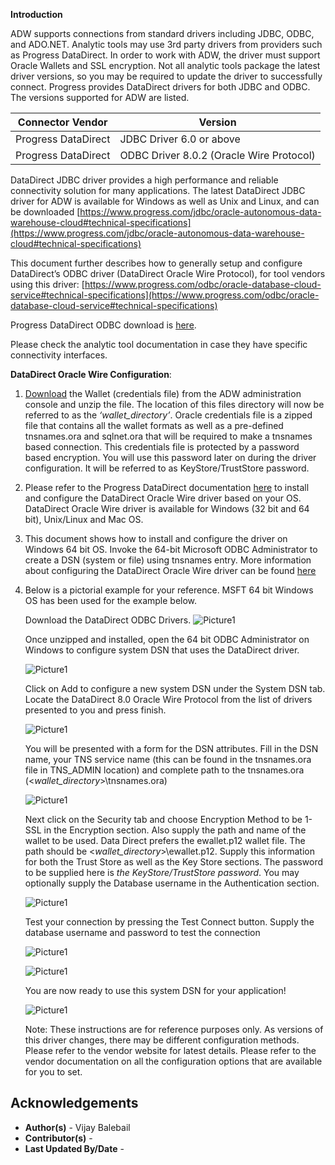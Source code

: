 **Introduction**

ADW supports connections from standard drivers including JDBC, ODBC, and ADO.NET. Analytic tools may use 3rd party drivers from providers such as Progress DataDirect. In order to work with ADW, the driver must support Oracle Wallets and SSL encryption. Not all analytic tools package the latest driver versions, so you may be required to update the driver to successfully connect. Progress provides DataDirect drivers for both JDBC and ODBC. The versions supported for ADW are listed.

| **Connector Vendor** | **Version**                               |
| -------------------- | ----------------------------------------- |
| Progress DataDirect  | JDBC Driver 6.0 or above                  |
| Progress DataDirect  | ODBC Driver 8.0.2 (Oracle Wire  Protocol) |

DataDirect JDBC driver provides a high performance and reliable connectivity solution for many applications. The latest DataDirect JDBC driver for ADW is available for Windows as well as Unix and Linux, and can be downloaded [https://www.progress.com/jdbc/oracle-autonomous-data-warehouse-cloud#technical-specifications](https://www.progress.com/jdbc/oracle-autonomous-data-warehouse-cloud#technical-specifications)

This document further describes how to generally setup and configure DataDirect’s ODBC driver (DataDirect Oracle Wire Protocol), for tool vendors using this driver: [https://www.progress.com/odbc/oracle-database-cloud-service#technical-specifications](https://www.progress.com/odbc/oracle-database-cloud-service#technical-specifications)

Progress DataDirect ODBC download is [here](https://www.progress.com/download/thank-you?ds=oracle-database&interface=odbc&os=win-64&utm_source=google&utm_medium=cpc&utm_campaign=dci-trial-search-data-sources&gclid=Cj0KCQjwl7nYBRCwARIsAL7O7dG6XWVNvbKK02eGbxkkpsxIULza5nelyUhLvDJCgEWVzCVny4Tjw44aAkKoEALw_wcB&gclsrc=aw.ds&dclid=CIis_onardsCFc90AQodH6cGOA).

Please check the analytic tool documentation in case they have specific connectivity interfaces.


**DataDirect Oracle Wire Configuration**:

1. [Download](?lab=wallet.md) the Wallet (credentials file) from the ADW administration console and unzip the file. The location of this files directory will now be referred to as the *‘wallet_directory’*. Oracle credentials file is a zipped file that contains all the wallet formats as well as a pre-defined tnsnames.ora and sqlnet.ora that will be required to make a tnsnames based connection. This credentials file is protected by a password based encryption. You will use this password later on during the driver configuration. It will be referred to as KeyStore/TrustStore password.

2. Please refer to the Progress DataDirect documentation [here](https://www.progress.com/download/thank-you?ds=oracle-database&interface=odbc&os=win-64&utm_source=google&utm_medium=cpc&utm_campaign=dci-trial-search-data-sources&gclid=Cj0KCQjwl7nYBRCwARIsAL7O7dG6XWVNvbKK02eGbxkkpsxIULza5nelyUhLvDJCgEWVzCVny4Tjw44aAkKoEALw_wcB&gclsrc=aw.ds&dclid=CIis_onardsCFc90AQodH6cGOA) to install and configure the DataDirect Oracle Wire driver based on your OS. DataDirect Oracle Wire driver is available for Windows (32 bit and 64 bit), Unix/Linux and Mac OS.

3. This document shows how to install and configure the driver on Windows 64 bit OS. Invoke the 64-bit Microsoft ODBC Administrator to create a DSN (system or file) using tnsnames entry. More information about configuring the DataDirect Oracle Wire driver can be found [here](https://documentation.progress.com/output/DataDirect/odbcquickstarts/oracleodbc_win_quickstart/index.html#page/odbcoraclewin%2Fconfiguring-a-data-source.html%23wwID0EYLAI)

4. Below is a pictorial example for your reference. MSFT 64 bit Windows OS has been used for the example below.

    Download the DataDirect ODBC Drivers.
    ![Picture1](./images/Picture1.png)                              

    Once unzipped and installed, open the 64 bit ODBC Administrator on Windows to configure system DSN that uses the DataDirect driver.

    ![Picture1](./images/Picture2.png)

    Click on Add to configure a new system DSN under the System DSN tab. Locate the DataDirect 8.0 Oracle Wire Protocol from the list of drivers presented to you and press finish.

    ![Picture1](./images/Picture3.png)

    You will be presented with a form for the DSN attributes. Fill in the DSN name, your TNS service name (this can be found in the tnsnames.ora file in TNS_ADMIN location) and complete path to the tnsnames.ora (<*wallet_directory*>\tnsnames.ora)

    ![Picture1](./images/Picture4.png)

    Next click on the Security tab and choose Encryption Method to be 1-SSL in the Encryption section. Also supply the path and name of the wallet to be used. Data Direct prefers the ewallet.p12 wallet file. The path should be <*wallet_directory*>\ewallet.p12. Supply this information for both the Trust Store as well as the Key Store sections. The password to be supplied here is *the KeyStore/TrustStore password*. You may optionally supply the Database username in the Authentication section.

    ![Picture1](./images/Picture5.png)



    Test your connection by pressing the Test Connect button. Supply the database username and password to test the connection

    ![Picture1](./images/Picture6.png)



    ![Picture1](./images/Picture7.png)



    You are now ready to use this system DSN for your application!



    ![Picture1](./images/Picture8.png)


    Note: These instructions are for reference purposes only. As versions of this driver changes, there may be different configuration methods. Please refer to the vendor website for latest details. Please refer to the vendor documentation on all the configuration options that are available for you to set.


## **Acknowledgements**
* **Author(s)** - Vijay Balebail
* **Contributor(s)** -
* **Last Updated By/Date** -  
